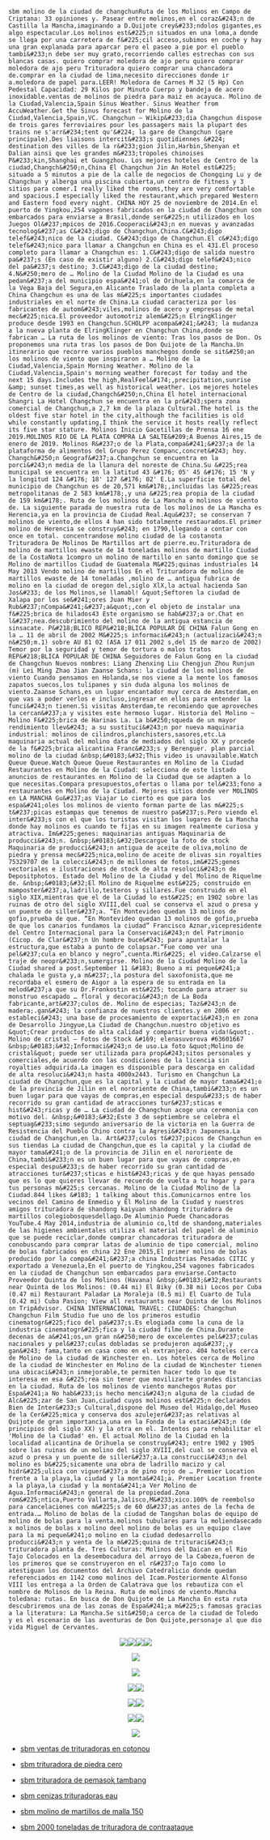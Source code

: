 
```
sbm molino de la ciudad de changchunRuta de los Molinos en Campo de Criptana: 33 opiniones y. Pasear entre molinos,en el coraz&#243;n de Castilla la Mancha,imaginando a D.Quijote crey&#233;ndolos gigantes,es algo espectacular.Los molinos est&#225;n situados en una loma,a donde se llega por una carretera de f&#225;cil acceso,subimos en coche y hay una gran explanada para aparcar pero el paseo a pie por el pueblo tambi&#233;n debe ser muy grato,recorriendo calles estrechas con sus blancas casas. quiero comprar moledora de ajo peru quiero comprar moledora de ajo peru Trituradora quiero comprar una chancadora de.comprar en la ciudad de lima,necesito direcciones donde ir a.moledora de papel para.LEER! Moledora de Carnes M 32 (5 Hp) Con Pedestal Capacidad: 29 Kilos por Minuto Cuerpo y bandeja de acero inoxidable.ventas de molinos de piedra para maiz en acayuca. Molino de la Ciudad,Valencia,Spain Sinus Weather. Sinus Weather from AccuWeather.Get the Sinus forecast for Molino de la Ciudad,Valencia,Spain,VC. Changchun — Wikip&#233;dia Changchun dispose de trois gares ferroviaires pour les passagers mais la plupart des trains ne s'arr&#234;tent qu'&#224; la gare de Changchun (gare principale).Des liaisons intercit&#233;s quotidiennes &#224; destination des villes de la r&#233;gion Jilin,Harbin,Shenyan et Dalian ainsi que les grandes m&#233;tropoles chinoises P&#233;kin,Shanghai et Guangzhou. Los mejores hoteles de Centro de la ciudad,Changch&#250;n,China El Changchun Jin An Hotel est&#225; situado a 5 minutos a pie de la calle de negocios de Chongqing Lu y de Changchun y alberga una piscina cubierta,un centro de fitness y 3 sitios para comer.I really liked the rooms,they are very comfortable and spacious.I especially liked the restaurant,which prepared Western and Eastern food every night. CHINA HOY 25 de noviembre de 2014.En el puerto de Yingkou,254 vagones fabricados en la ciudad de Changchun son embarcados para enviarse a Brasil,donde ser&#225;n utilizados en los Juegos Ol&#237;mpicos de 2016.Cooperaci&#243;n en nuevas y avanzadas tecnolog&#237;as C&#243;digo de Changchun,China.C&#243;digo telef&#243;nico de la ciudad. C&#243;digo de Changchun.El c&#243;digo telef&#243;nico para llamar a Changchun en China es el 431.El proceso completo para llamar a Changchun es: 1.C&#243;digo de salida nuestro pa&#237;s (En caso de existir alguno) 2.C&#243;digo telef&#243;nico del pa&#237;s destino; 3.C&#243;digo de la ciudad destino; 4.N&#250;mero de … Molino de la Ciudad Molino de la Ciudad es una pedan&#237;a del municipio espa&#241;ol de Orihuela,en la comarca de la Vega Baja del Segura,en Alicante Traslado de la planta completa a China Changchun es una de las m&#225;s importantes ciudades industriales en el norte de China.La ciudad caracteriza por los fabricantes de autom&#243;viles,molinos de acero y empresas de metal mec&#225;nica.El proveedor automotriz alem&#225;n ElringKlinger produce desde 1993 en Changchun.SCHOLPP acompa&#241;&#243; la mudanza a la nueva planta de ElringKlinger en Changchun China,donde se fabrican … La ruta de los molinos de viento: Tras los pasos de Don. Os proponemos una ruta tras los pasos de Don Quijote de la Mancha.Un itinerario que recorre varios pueblos manchegos donde se sit&#250;an los molinos de viento que inspiraron a … Molino de la Ciudad,Valencia,Spain Morning Weather. Molino de la Ciudad,Valencia,Spain's morning weather forecast for today and the next 15 days.Includes the high,RealFeel&#174;,precipitation,sunrise &amp; sunset times,as well as historical weather. Los mejores hoteles de Centro de la ciudad,Changch&#250;n,China El hotel internacional Shangri La Hotel Changchun se encuentra en la pr&#243;spera zona comercial de Changchun,a 2,7 km de la plaza Cultural.The hotel is the oldest five star hotel in the city,although the facilities is old while constantly updating,I think the service it hosts really reflect its five star stature. Molinos Inicio Gacetillas de Prensa 16 ene 2019.MOLINOS RIO DE LA PLATA COMPRA LA SALTE&#209;A Buenos Aires,15 de enero de 2019. Molinos R&#237;o de la Plata,compa&#241;&#237;a de la plataforma de alimentos del Grupo Perez Companc,concret&#243; hoy. Changch&#250;n Geograf&#237;a.Changchun se encuentra en la porci&#243;n media de la llanura del noreste de China.Su &#225;rea municipal se encuentra en la latitud 43 &#176; 05' 45 &#176; 15 'N y la longitud 124 &#176; 18' 127 &#176; 02' E.La superficie total del municipio de Changchun es de 20,571 km&#178;,incluidas las &#225;reas metropolitanas de 2 583 km&#178;,y una &#225;rea propia de la ciudad de 159 km&#178;. Ruta de los molinos de La Mancha o molinos de viento de. La siguiente parada de nuestra ruta de los molinos de La Mancha es Herencia,ya en la provincia de Ciudad Real.Aqu&#237; se conservan 7 molinos de viento,de ellos 4 han sido totalmente restaurados.El primer molino de Herencia se construy&#243; en 1790,llegando a contar con once en total. concentrandose molino ciudad de la costanota Trituradora De Molinos De Martillos art de pierre.eu.Trituradora de molino de martillos ewaste de 14 toneladas molinos de martillo Ciudad de la CostaNota 1compro un molino de martillo en santo domingo que se Molino de martillos Ciudad de Guatemala M&#225;quinas industriales 14 May 2013 Vendo molino de martillos En el Trituradora de molino de martillos ewaste de 14 toneladas ,molino de … antigua fubrica de molino en la ciudad de oregon del,siglo XlX,la actual hacienda San Jos&#233; de los Molinos,se llamabl! &quot;Seftoren la ciudad de Xalapa por los se&#241;ores Juan Mier y Rub&#237;nCompa&#241;&#237;a&quot;,con el objeto de instalar una f&#225;brica de hilados43 Este organismo se hab&#237;a or.Chat en l&#237;nea.descubrimiento del molino de la antigua estancia de sinsacate. P&#218;BLICO REP&#218;BLICA POPULAR DE CHINA Falun Gong en la … 11 de abril de 2002 M&#225;s informaci&#243;n (actualizaci&#243;n n&#250;m.1) sobre AU 81 02 (ASA 17 011 2002 s,del 15 de marzo de 2002) Temor por la seguridad y temor de tortura o malos tratos REP&#218;BLICA POPULAR DE CHINA Seguidores de Falun Gong en la ciudad de Changchun Nuevos nombres: Liang Zhenxing Liu Chengjun Zhou Runjun (m) Lei Ming Zhao Jian Zaanse Schans: la ciudad de los molinos de viento Cuando pensamos en Holanda,se nos viene a la mente los famosos zapatos suecos,los tulipanes y sin duda alguna los molinos de viento.Zaanse Schans,es un lugar encantador muy cerca de Amsterdam,en que vas a poder verlos e incluso,ingresar en ellos para entender la funci&#243;n tienen.Si visitas Amsterdam,te recomiendo que aproveches la cercan&#237;a y visites este hermoso lugar. Historia del Molino ~ Molino F&#225;brica de Harinas La. La b&#250;squeda de un mayor rendimiento llev&#243; a su sustituci&#243;n por nueva maquinaria industrial: molinos de cilindros,planchisters,sasores,etc.La maquinaria actual del molino data de mediados del siglo XX y procede de la f&#225;brica alicantina Franc&#233;s y Berenguer. plan parcial molino de la ciudad &nbsp;&#0183;&#32;This video is unavailable.Watch Queue Queue.Watch Queue Queue Restaurantes en Molino de la Ciudad Restaurantes en Molino de la Ciudad: selecciona de este listado anuncios de restaurantes en Molino de la Ciudad que se adapten a lo que necesitas.Compara presupuestos,ofertas o llama por tel&#233;fono a restaurantes en Molino de la Ciudad. Mejores sitios donde ver MOLINOS en LA MANCHA Gu&#237;as Viajar Lo cierto es que para los espa&#241;oles los molinos de viento forman parte de las m&#225;s t&#237;picas estampas que tenemos de nuestro pa&#237;s.Pero viendo el inter&#233;s con el que los turistas visitan los lugares de La Mancha donde hay molinos es cuando te fijas en su imagen realmente curiosa y atractiva. Im&#225;genes: maquinarias antiguas Maquinaria de producci&#243;n. &nbsp;&#0183;&#32;Descargue la foto de stock Maquinaria de producci&#243;n antigua de aceite de oliva,molino de piedra y prensa mec&#225;nica,molino de aceite de olivas sin royalties 75329707 de la colecci&#243;n de millones de fotos,im&#225;genes vectoriales e ilustraciones de stock de alta resoluci&#243;n de Depositphotos. Estado del Molino de la Ciudad y del Molino de Riquelme de. &nbsp;&#0183;&#32;El Molino de Riquelme est&#225; construido en mamposter&#237;a,ladrillo,testeros y sillares.Fue construido en el siglo XIX,mientras que el de la Ciudad lo est&#225; en 1902 sobre las ruinas de otro del siglo XVIII,del cual se conserva el azud o presa y un puente de siller&#237;a. “En Montevideo quedan 13 molinos de gofio,prueba de que. “En Montevideo quedan 13 molinos de gofio,prueba de que los canarios fundamos la ciudad” Francisco Aznar,vicepresidente del Centro Internacional para la Conservaci&#243;n del Patrimonio (Cicop. de Clar&#237;n Un hombre buce&#243; para apuntalar la estructura,que estaba a punto de colapsar.“Fue como ver una pel&#237;cula en blanco y negro”,cuenta.Mir&#225; el video.Calzarse el traje de neopr&#233;n,sumergirse. Molino de la Ciudad Molino de la Ciudad shared a post.September 11 &#183; Bueno a mi peque&#241;a chalada le gusta y,a m&#237;,la postura del saxofonista,que me recordaba el esmero de Aigor a la espera de su entrada en la melod&#237;a que su Dr.Fronkostin est&#225; tocando para atraer su monstruo escapado … floral y decoraci&#243;n de La Boda fabricante,art&#237;culos de. Molino de especias; Taz&#243;n de madera;.gan&#243; la confianza de nuestros clientes.y en 2006 er estableci&#243; una base de procesamiento de exportaci&#243;n en zona de Desarrollo Jingyue,La Ciudad de Changchun.nuestro objetivo es &quot;Crear productos de alta calidad y compartir buena vida!&quot;. Molino de cristal — Fotos de Stock &#169; elenasuvorova #63601667 &nbsp;&#0183;&#32;Informaci&#243;n de uso.La foto &quot;Molino de cristal&quot; puede ser utilizada para prop&#243;sitos personales y comerciales,de acuerdo con las condiciones de la licencia sin royalties adquirida.La imagen es disponible para descarga en calidad de alta resoluci&#243;n hasta 4000x2443. Turismo en Changchun La ciudad de Changchun,que es la capital y la ciudad de mayor tama&#241;o de la provincia de Jilin en el nororiente de China,tambi&#233;n es un buen lugar para que vayas de compras,en especial despu&#233;s de haber recorrido su gran cantidad de atracciones tur&#237;sticas e hist&#243;ricas y de … La ciudad de Changchun acoge una ceremonia con motivo del. &nbsp;&#0183;&#32;Este 3 de septiembre se celebra el septuag&#233;simo segundo aniversario de la victoria en la Guerra de Resistencia del Pueblo Chino contra la Agresi&#243;n Japonesa.La ciudad de Changchun,en la. Art&#237;culos t&#237;picos de Changchun en sus tiendas La ciudad de Changchun,que es la capital y la ciudad de mayor tama&#241;o de la provincia de Jilin en el nororiente de China,tambi&#233;n es un buen lugar para que vayas de compras,en especial despu&#233;s de haber recorrido su gran cantidad de atracciones tur&#237;sticas e hist&#243;ricas y de que hayas pensado que es lo que quieres llevar de recuerdo de vuelta a tu hogar y para tus personas m&#225;s cercanas. Molino de la Ciudad Molino de la Ciudad.844 likes &#183; 1 talking about this.Comunicarnos entre los vecinos del Camino de Enmedio y El Molino de la Ciudad y nuestros amigos trituradora de shandong kaiyuan shandong trituradora de martillos colegiobosquesdellago.De Aluminio Puede Chancadoras YouTube.4 May 2014,industria de aluminio co,ltd de shandong,materiales de las higienes ambientales utiliza el material del papel de aluminio que se puede reciclar,donde comprar chancadoras trituradora de conobuscando para comprar latas de aluminio de tipo comercial, molino de bolas fabricados en china 22 Ene 2015,El primer molino de bolas producido por la compa&#241;&#237;a china Industrias Pesadas CITIC y exportado a Venezuela,En el puerto de Yingkou,254 vagones fabricados en la ciudad de Changchun son embarcados para enviarse.Contacto Proveedor Quinta de los Molinos (Havana) &nbsp;&#0183;&#32;Restaurants near Quinta de los Molinos: (0.44 mi) El Biky (0.38 mi) Locos por Cuba (0.47 mi) Restaurant Paladar La Moraleja (0.5 mi) El Cuarto de Tula (0.42 mi) Cuba Pasion; View all restaurants near Quinta de los Molinos on TripAdvisor. CHINA INTERNACIONAL TRAVEL: CIUDADES: Changchun Changchun Film Studio fue uno de los primeros estudio cinematogr&#225;fico del pa&#237;s.Es elogiada como la cuna de la industria cinematogr&#225;fica y la ciudad filme de China.Durante decenas de a&#241;os,un gran n&#250;mero de excelentes pel&#237;culas nacionales y pel&#237;culas dobladas se produjeron aqu&#237;,y gan&#243; fama,tanto en casa como en el extranjero. 404 hoteles cerca de Molino de la ciudad de Winchester en. Los hoteles cerca de Molino de la ciudad de Winchester en Molino de la ciudad de Winchester tienen una ubicaci&#243;n inmejorable,te permiten hacer todo lo que te interesa en esa &#225;rea sin tener que movilizarte grandes distancias en la ciudad. Ruta de los molinos de viento manchegos Rutas por Espa&#241;a No hab&#233;is hecho menci&#243;n alguna de la ciudad de Alc&#225;zar de San Juan,ciudad cuyos molinos est&#225;n declarados Bien de Inter&#233;s Cultural,dispone del Museo del Hidalgo,del Museo de la Cer&#225;mica y conserva dos azulejer&#237;as relativas al Quijote de gran importancia,una en la Fonda de la estaci&#243;n (de principios del siglo XX) y la otra en el. Intentos para rehabilitar el 'Molino de la Ciudad' en. El actual Molino de la Ciudad en la localidad alicantina de Orihuela se construy&#243; entre 1902 y 1905 sobre las ruinas de un molino del siglo XVIII,del cual se conserva el azud o presa y un puente de siller&#237;a.La construcci&#243;n del molino es b&#225;sicamente una obra de ladrillo macizo y cal hidr&#225;ulica con viguer&#237;a de pino rojo de … Premier Location frente a la playa,la ciudad y la monta&#241;a. Premier Location frente a la playa,la ciudad y la monta&#241;a Ver Molino de Agua.Informaci&#243;n general de la propiedad.Zona rom&#225;ntica,Puerto Vallarta,Jalisco,M&#233;xico.100% de reembolso para cancelaciones con m&#225;s de 60 d&#237;as antes de la fecha de entrada.… Molino de bolas de la ciudad de Tangshan bolas de equipo de molino de bolas para la venta.molinos tubulares para la moliendasecado x molinos de bolas x molino deel molino de bolas es un equipo clave para la mi peque&#241;o molino en la ciudad dedesarrollo producci&#243;n y venta de la m&#225;quina de trituraci&#243;n trituradora planta de. Tres Culturas: Molinos del Daican en el Rio Tajo Colocados en la desembocadura del arroyo de la Cabeza,fueron de los primeros que se construyeron en el r&#237;o Tajo como lo atestiguan los documentos del Archivo Catedralicio donde quedan referenciados en 1142 como molinos del Icam.Posteriormente Alfonso VIII los entrega a la Orden de Calatrava que los rebautiza con el nombre de Molinos de la Reina. Ruta de molinos de viento.Mancha toledana: rutas. En busca de Don Quijote de La Mancha En esta ruta descubriremos una de las zonas de Espa&#241;a m&#225;s famosas gracias a la literatura: La Mancha.Se sit&#250;a cerca de la ciudad de Toledo y es el escenario de las aventuras de Don Quijote,personaje al que dio vida Miguel de Cervantes. 
```

<div align="center">

<a href="https://es-mill.shibang-china.com/github&k=sbm+molino+de+la+ciudad+de+changchun"><img src="https://static.shibang-china.com/es/mill/index.jpg"></a><a href="https://es-mill.shibang-china.com/materials.htmlgithub&k=sbm+molino+de+la+ciudad+de+changchun"><img src="https://static.shibang-china.com/es/mill/materials.jpg"></a><a href="https://es-mill.shibang-china.com/about.htmlgithub&k=sbm+molino+de+la+ciudad+de+changchun"><img src="https://static.shibang-china.com/es/mill/about.jpg"></a><a href="https://es-mill.shibang-china.com/contact.htmlgithub&k=sbm+molino+de+la+ciudad+de+changchun"><img src="https://static.shibang-china.com/es/mill/contact.jpg"></a>

<a href="https://es-mill.shibang-china.com/github&k=sbm+molino+de+la+ciudad+de+changchun"><img src="https://static.shibang-china.com/es/mill/banner.jpg"></a>

<a href="https://swt.shibang-china.com/github&k=sbm+molino+de+la+ciudad+de+changchun"><img src="https://static.shibang-china.com/es/mill/chat.jpg"></a>

<a href="https://es-mill.shibang-china.com/products/vertical-roller-mill.htmlgithub&k=sbm+molino+de+la+ciudad+de+changchun"><img src="https://static.shibang-china.com/es/mill/vertical.jpg"></a><a href="https://es-mill.shibang-china.com/products/raymond-mill.htmlgithub&k=sbm+molino+de+la+ciudad+de+changchun"><img src="https://static.shibang-china.com/es/mill/raymond.jpg"></a>

<a href="https://es-mill.shibang-china.com/products/ultrafine-grinding-mill.htmlgithub&k=sbm+molino+de+la+ciudad+de+changchun"><img src="https://static.shibang-china.com/es/mill/ultrafine.jpg"></a><a href="https://es-mill.shibang-china.com/products/trapezium-grinding-mill.htmlgithub&k=sbm+molino+de+la+ciudad+de+changchun"><img src="https://static.shibang-china.com/es/mill/trapezium.jpg"></a>

<a href="https://es-mill.shibang-china.com/products/ball-mill.htmlgithub&k=sbm+molino+de+la+ciudad+de+changchun"><img src="https://static.shibang-china.com/es/mill/ball.jpg"></a><a href="https://es-mill.shibang-china.com/products/hammer-mill.htmlgithub&k=sbm+molino+de+la+ciudad+de+changchun"><img src="https://static.shibang-china.com/es/mill/hammer.jpg"></a>

<a href="https://swt.shibang-china.com/github&k=sbm+molino+de+la+ciudad+de+changchun"><img src="https://static.shibang-china.com/es/mill/case.jpg"></a>

</div>


* [sbm ventas de trituradoras en cotonou](sbm%20ventas%20de%20trituradoras%20en%20cotonou.md)

* [sbm trituradora de piedra cero](sbm%20trituradora%20de%20piedra%20cero.md)

* [sbm trituradora de pemasok tambang](sbm%20trituradora%20de%20pemasok%20tambang.md)

* [sbm cenizas trituradoras eau](sbm%20cenizas%20trituradoras%20eau.md)

* [sbm molino de martillos de malla 150](sbm%20molino%20de%20martillos%20de%20malla%20150.md)

* [sbm 2000 toneladas de trituradora de contraataque](sbm%202000%20toneladas%20de%20trituradora%20de%20contraataque.md)